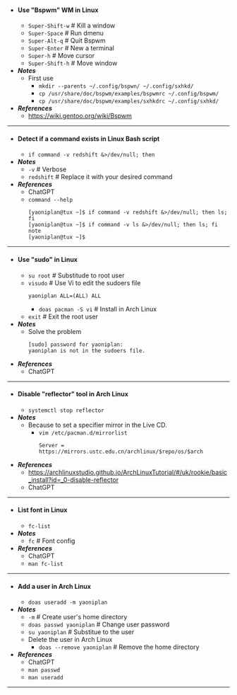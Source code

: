 - #### Use "Bspwm" WM in Linux
    - `Super-Shift-w` # Kill a window
    - `Super-Space` # Run dmenu
    - `Super-Alt-q` # Quit Bspwm
    - `Super-Enter` # New a terminal
    - `Super-h` # Move cursor
    - `Super-Shift-h` # Move window
- ***Notes***
    - First use
        - `mkdir --parents ~/.config/bspwn/ ~/.config/sxhkd/`
        - `cp /usr/share/doc/bspwm/examples/bspwmrc ~/.config/bspwm/`
        - `cp /usr/share/doc/bspwm/examples/sxhkdrc ~/.config/sxhkd/`
- ***References***
    - https://wiki.gentoo.org/wiki/Bspwm
- ---
- #### Detect if a command exists in Linux Bash script
    - `if command -v redshift &>/dev/null; then`
- ***Notes***
    - `-v` # Verbose
    - `redshift` # Replace it with your desired command
- ***References***
    - ChatGPT
    - `command --help`
      ```
      [yaoniplan@tux ~]$ if command -v redshift &>/dev/null; then ls; fi
      [yaoniplan@tux ~]$ if command -v ls &>/dev/null; then ls; fi
      note
      [yaoniplan@tux ~]$
      ```
- ---
- #### Use "sudo" in Linux
    - `su root` # Substitude to root user
    - `visudo` # Use Vi to edit the sudoers file
      ```
      yaoniplan ALL=(ALL) ALL
      ```
        - `doas pacman -S vi` # Install in Arch Linux
    - `exit` # Exit the root user
- ***Notes***
    - Solve the problem
      ```
      [sudo] password for yaoniplan: 
      yaoniplan is not in the sudoers file.
      ```
- ***References***
    - ChatGPT
- ---
- #### Disable "reflector" tool in Arch Linux
    - `systemctl stop reflector`
- ***Notes***
    - Because to set a specifier mirror in the Live CD.
        - `vim /etc/pacman.d/mirrorlist`
          ```
          Server = https://mirrors.ustc.edu.cn/archlinux/$repo/os/$arch
          ```
- ***References***
    - https://archlinuxstudio.github.io/ArchLinuxTutorial/#/uk/rookie/basic_install?id=_0-disable-reflector
    - ChatGPT
- ---
- #### List font in Linux
    - `fc-list`
- ***Notes***
    - `fc` # Font config
- ***References***
    - ChatGPT
    - `man fc-list`
- ---
- #### Add a user in Arch Linux
    - `doas useradd -m yaoniplan`
- ***Notes***
    - `-m` # Create user's home directory
    - `doas passwd yaoniplan` # Change user password
    - `su yaoniplan` # Substitue to the user
    - Delete the user in Arch Linux
        - `doas --remove yaoniplan` # Remove the home directory
- ***References***
    - ChatGPT
    - `man passwd`
    - `man useradd`
- ---

